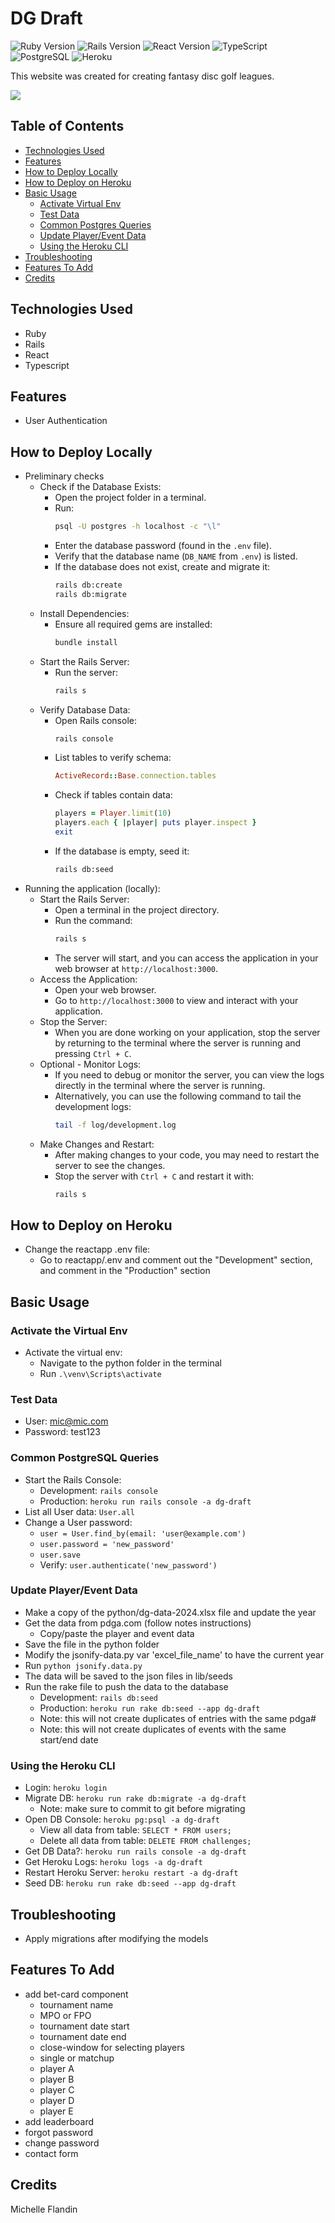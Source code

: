 # DG Draft

![Ruby Version](https://img.shields.io/badge/Ruby-3.2.3-cc0000.svg)
![Rails Version](https://img.shields.io/badge/Rails-7.1.3-cc0000.svg)
![React Version](https://img.shields.io/badge/React-18.2.0-61dafb.svg)
![TypeScript](https://img.shields.io/badge/TypeScript-5.3.3-3178c6.svg)
![PostgreSQL](https://img.shields.io/badge/Database-PostgreSQL-336791.svg)
![Heroku](https://img.shields.io/badge/Platform-Heroku-6762a6.svg)

This website was created for creating fantasy disc golf leagues.

<a href="https://dgdraft.com" target="_blank"><img src="https://img.shields.io/badge/Website-red?style=for-the-badge&logo=ruby"></a>


## Table of Contents
- [Technologies Used](#technologies-used)
- [Features](#features)
- [How to Deploy Locally](#deploy-local)
- [How to Deploy on Heroku](#deploy-heroku)
- [Basic Usage](#basic-usage)
  - [Activate Virtual Env](#virtual-env)
  - [Test Data](#test-data)
  - [Common Postgres Queries](#postgres-queries)
  - [Update Player/Event Data](#update-pdga-data)
  - [Using the Heroku CLI](#heroku-cli)
- [Troubleshooting](#troubleshooting)
- [Features To Add](#features-to-add)
- [Credits](#credits)


## Technologies Used<a name="technologies-used"></a>
- Ruby
- Rails
- React
- Typescript
  

## Features<a name="features"></a>
- User Authentication


## How to Deploy Locally<a name="deploy-local"></a>
- Preliminary checks  
  - Check if the Database Exists:
    - Open the project folder in a terminal.
    - Run:
      ```bash
      psql -U postgres -h localhost -c "\l"
      ```
    - Enter the database password (found in the `.env` file).
    - Verify that the database name (`DB_NAME` from `.env`) is listed.
    - If the database does not exist, create and migrate it:
      ```bash
      rails db:create
      rails db:migrate
      ```
  - Install Dependencies:
    - Ensure all required gems are installed:
      ```bash
      bundle install
      ```
  - Start the Rails Server:
    - Run the server:
      ```bash
      rails s
      ```
  - Verify Database Data:
    - Open Rails console:
      ```bash
      rails console
      ```
    - List tables to verify schema:
      ```ruby
      ActiveRecord::Base.connection.tables
      ```
    - Check if tables contain data:
      ```ruby
      players = Player.limit(10)
      players.each { |player| puts player.inspect }
      exit
      ```
    - If the database is empty, seed it:
      ```bash
      rails db:seed
      ```
- Running the application (locally):
  - Start the Rails Server:
    - Open a terminal in the project directory.
    - Run the command:
      ```bash
      rails s
      ```
    - The server will start, and you can access the application in your web browser at `http://localhost:3000`.
  - Access the Application:
    - Open your web browser.
    - Go to `http://localhost:3000` to view and interact with your application.
  - Stop the Server:
    - When you are done working on your application, stop the server by returning to the terminal where the server is running and pressing `Ctrl + C`.
  - Optional - Monitor Logs:
    - If you need to debug or monitor the server, you can view the logs directly in the terminal where the server is running.
    - Alternatively, you can use the following command to tail the development logs:
      ```bash
      tail -f log/development.log
      ```
  - Make Changes and Restart:
    - After making changes to your code, you may need to restart the server to see the changes.
    - Stop the server with `Ctrl + C` and restart it with:
      ```bash
      rails s
      ```


## How to Deploy on Heroku<a name="deploy-heroku"></a>
- Change the reactapp .env file:
  - Go to reactapp/.env and comment out the "Development" section, and comment in the "Production" section


## Basic Usage<a name="basic-usage"></a>

### Activate the Virtual Env<a name="virtual-env"></a>
- Activate the virtual env: 
  - Navigate to the python folder in the terminal
  - Run `.\venv\Scripts\activate`

### Test Data <a name="test-data"></a>
- User: mic@mic.com
- Password: test123

### Common PostgreSQL Queries<a name="postgres-queries"></a>
- Start the Rails Console:
  - Development: `rails console`
  - Production: `heroku run rails console -a dg-draft`
- List all User data: `User.all`
- Change a User password:
  - `user = User.find_by(email: 'user@example.com')`
  - `user.password = 'new_password'`
  - `user.save`
  - Verify: `user.authenticate('new_password')`

### Update Player/Event Data<a name="update-pdga-data"></a>
- Make a copy of the python/dg-data-2024.xlsx file and update the year
- Get the data from pdga.com (follow notes instructions)
  - Copy/paste the player and event data
- Save the file in the python folder
- Modify the jsonify-data.py var 'excel_file_name' to have the current year
- Run `python jsonify.data.py`
- The data will be saved to the json files in lib/seeds
- Run the rake file to push the data to the database 
  - Development: `rails db:seed`
  - Production: `heroku run rake db:seed --app dg-draft`
  - Note: this will not create duplicates of entries with the same pdga#
  - Note: this will not create duplicates of events with the same start/end date

### Using the Heroku CLI<a name="heroku-cli"></a>
- Login: `heroku login`
- Migrate DB: `heroku run rake db:migrate -a dg-draft`
  - Note: make sure to commit to git before migrating
- Open DB Console: `heroku pg:psql -a dg-draft`
  - View all data from table: `SELECT * FROM users;`
  - Delete all data from table: `DELETE FROM challenges;`
- Get DB Data?: `heroku run rails console -a dg-draft`
- Get Heroku Logs: `heroku logs -a dg-draft`
- Restart Heroku Server: `heroku restart -a dg-draft`
- Seed DB: `heroku run rake db:seed --app dg-draft`


## Troubleshooting<a name="troubleshooting"></a>
- Apply migrations after modifying the models

## Features To Add <a name="features-to-add"></a>
- add bet-card component
  - tournament name
  - MPO or FPO
  - tournament date start
  - tournament date end 
  - close-window for selecting players
  - single or matchup
  - player A
  - player B
  - player C
  - player D
  - player E
- add leaderboard
- forgot password
- change password
- contact form


## Credits <a name="credits"></a>
Michelle Flandin
